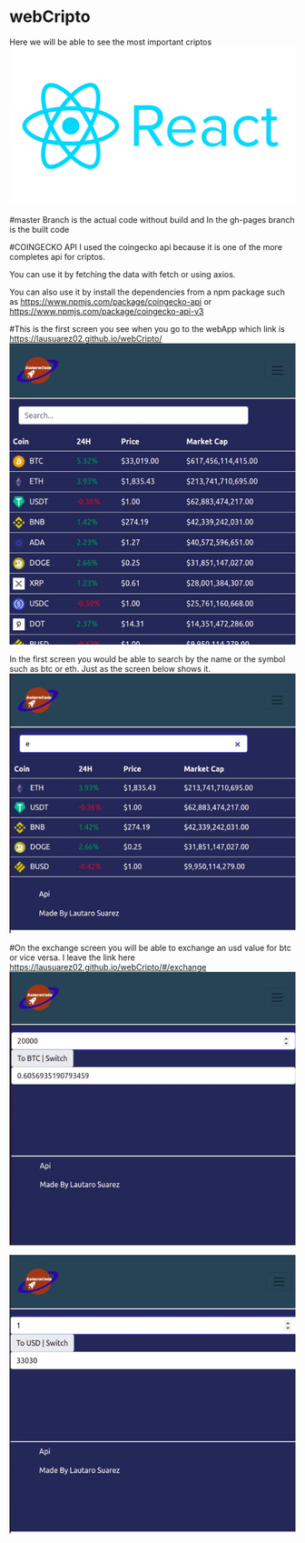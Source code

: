 # webCripto
Here we will be able to see the most important criptos
![React Logo](/react-logo.jpg)


#master Branch is the actual code without build and In the gh-pages branch is the built code

#COINGECKO API
I used the coingecko api because it is one of the more completes api for criptos. 

You can use it by fetching the data with fetch or using axios. 

You can also use it by install the dependencies from a npm package such as https://www.npmjs.com/package/coingecko-api or https://www.npmjs.com/package/coingecko-api-v3


#This is the first screen you see when you go to the webApp which link is https://lausuarez02.github.io/webCripto/
![first](/cripto.jpeg) 

In the first screen you would be able to search by the name or the symbol such as btc or eth. Just as the screen below shows it.
![second](/cripto01.jpeg)


#On the exchange screen you will be able to exchange an usd value for btc or vice versa. I leave the link here https://lausuarez02.github.io/webCripto/#/exchange
![third](/cripto02.jpeg)

![fourth](/cripto03.jpeg)







